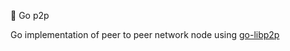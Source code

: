🛜 Go p2p

Go implementation of peer to peer network node using [go-libp2p](https://docs.libp2p.io/guides/getting-started/go/)